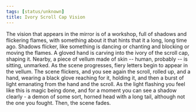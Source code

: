 ```yaml
---
tags: [status/unknown]
title: Ivory Scroll Cap Vision
---
```


The vision that appears in the mirror is of a workshop, full of shadows and flickering flames, with something about it that hints that it a long, long time ago. Shadows flicker, like something is dancing or chanting and blocking or moving the flames. A gloved hand is carving into the ivory of the scroll cap, shaping it. Nearby, a piece of vellum made of skin -- human, probably -- is sitting, unmarked. As the scene progresses, fiery letters begin to appear in the vellum. The scene flickers, and you see again the scroll, rolled up, and a hand, wearing a black glove reaching for it, holding it, and then a burst of light emanating from the hand and the scroll. As the light flashing you feel like this is magic being done, and for a moment you can see a shadow clearly - a demon of some sort, horned head with a long tail, although not the one you fought. Then, the scene fades.